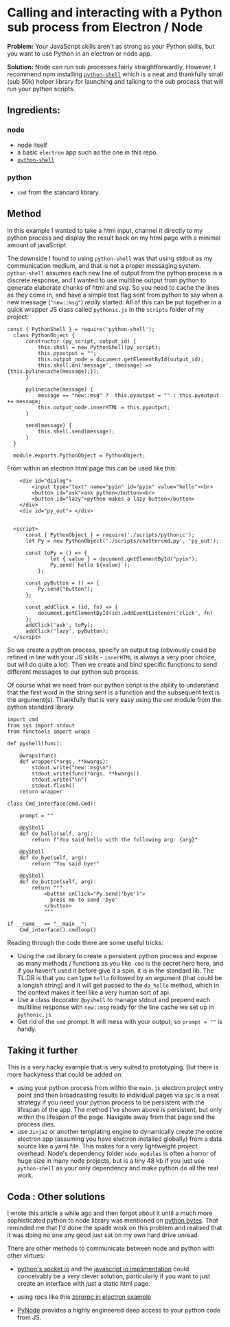 # Calling and interacting with a Python sub process from Electron / Node

**Problem:** Your JavaScript skills aren't as strong as your Python skills, but you want to use Python in an electron or node app. 

**Solution:** Node can run sub processes fairly straightforwardly, However, I recommend npm installing [`python-shell`](https://www.npmjs.com/package/python-shell) which is a neat and thankfully small (sub 50k) helper library for launching and talking to the sub process that will run your python scripts. 

## Ingredients:

### node
- node itself
- a basic `electron` app such as the one in this repo.
- [`python-shell`](https://www.npmjs.com/package/python-shell) 

### python
- `cmd` from the standard library.

## Method

In this example I wanted to take a html input, channel it directly to my python process and display the result back on my html page with a minimal amount of javaScript.

The downside I found to using `python-shell` was that using stdout as my communication medium, and that is not a proper messaging system. `python-shell` assumes each new line of output from the python process is a discrete response, and I wanted to use multiline output from python to generate elaborate chunks of html and svg. So you need to cache the lines as they come in, and have a simple text flag sent from python to say when a new message (`"new::msg"`) _really_ started. All of this can be put together in a quick wrapper JS class called `pythonic.js` in the `scripts` folder of my project:


    const { PythonShell } = require('python-shell');
      class PythonObject {
          constructor (py_script, output_id) {
              this.shell = new PythonShell(py_script);
              this.pyoutput = "";
              this.output_node = document.getElementById(output_id);
              this.shell.on('message', (message) => {this.pylinecache(message);});
          }

          pylinecache(message) {
              message == "new::msg" ?  this.pyoutput = "" : this.pyoutput += message;
              this.output_node.innerHTML = this.pyoutput;
          }
          
          send(message) {
              this.shell.send(message);
          }
      }
      
      module.exports.PythonObject = PythonObject;

From within an electron html page this can be used like this:


        <div id="dialog">
            <input type="text" name="pyin" id="pyin" value="hello"><br>
            <button id="ask">ask python</button><br>
            <button id="lazy">python makes a lazy button</button>
        </div>
        <div id="py_out"> </div>


      <script>
          const { PythonObject } = require('./scripts/pythonic');
          let Py = new PythonObject('./scripts/chattercmd.py', 'py_out');

          const toPy = () => {
                  let { value } = document.getElementById("pyin");
                  Py.send(`hello ${value}`);
              };

          const pyButton = () => {
              Py.send("button");
          };

          const addClick = (id, fn) => {
              document.getElementById(id).addEventListener('click', fn)
          };
          addClick('ask', toPy);
          addClick('lazy', pyButton);
      </script>

So we create a python process, specify an output tag (obviously could be refined in line with your JS skills - `innerHTML` is always a very poor choice, but will do quite a lot). Then we create and bind specific functions to send different messages to our python sub process.

Of course what we need from our python script is the ability to understand that the first word in the string sent is a function and the subsequent text is the argument(s). Thankfully that is very easy using the `cmd` module from the python standard library.


    import cmd
    from sys import stdout
    from functools import wraps

    def pyshell(func):

        @wraps(func)
        def wrapper(*args, **kwargs):
            stdout.write("new::msg\n")
            stdout.write(func(*args, **kwargs))
            stdout.write("\n")
            stdout.flush()
        return wrapper

    class Cmd_interface(cmd.Cmd):

        prompt = ""

        @pyshell
        def do_hello(self, arg):
            return f"You said hello with the following arg: {arg}"
        
        @pyshell    
        def do_bye(self, arg):
            return "You said bye!"

        @pyshell
        def do_button(self, arg):
            return """
                <button onClick="Py.send('bye')"> 
                  press me to send 'bye' 
                </button>
                """

    if __name__ == "__main__":
        Cmd_interface().cmdloop()

Reading through the code there are some useful tricks:

- Using the `cmd` library to create a persistent python process and expose as many methods / functions as you like. `cmd` is the secret hero here, and if you haven't used it before give it a spin, it is in the standard lib. The TL:DR is that you can type `hello` followed by an argument (that could be a longish string) and it will get passed to the `do_hello` method, which in the context makes it feel like a very human sort of api.
- Use a class decorator `@pyshell` to manage stdout and prepend each multiline response with `new::msg` ready for the line cache we set up in `pythonic.js`.
- Get rid of the `cmd` prompt. It will mess with your output, so `prompt = ""` is handy.

## Taking it further

This is a very hacky example that is very suited to prototyping. But there is more hackyness that could be added on:

- using your python process from within the `main.js` electron project entry point and then broadcasting results to individual pages via `ipc` is a neat strategy if you need your python process to be persistent with the lifespan of the app. The method I've shown above _is_ persistent, but only within the lifespan of the page. Navigate away from that page and the process dies.
- use `Jinja2` or another templating engine to dynamically create the entire electron app (assuming you have electron installed globally) from a data source like a yaml file. This makes for a very lightweight project overhead. Node's dependency folder `node_modules` is often a horror of huge size in many node projects, but is a tiny 48 kb if you just use `python-shell` as your only dependency and make python do all the real work. 

## Coda : Other solutions

I wrote this article a while ago and then forgot about it until a much more sophisticated python to node library was mentioned on [python bytes](https://pythonbytes.fm/episodes/show/151/certified-it-works-on-my-machine). That reminded me that I'd done the spade work on this problem and realised that it was doing no one any good just sat on my own hard drive unread.

There are other methods to communicate between node and python with other virtues: 
- [python's socket io](https://python-socketio.readthedocs.io/en/latest/intro.html#what-is-socket-io) and the [javascript io implimentation](https://socket.io/docs/) could conceivably be a very clever solution, particularly if you want to just create an interface with _just_ a static html page.

- using rpcs like this [zerorpc in electron example](https://github.com/pazrul/electron-zerorpc-example)
- [PyNode](https://thecodinginterface.com/blog/bridging-nodejs-and-python-with-pynode/) provides a highly engineered deep access to your python code from JS. 
